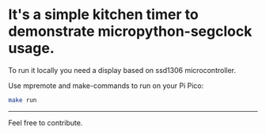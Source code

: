 # It's a simple kitchen timer to demonstrate micropython-segclock usage.

To run it locally you need a display based on ssd1306 microcontroller.

Use mpremote and make-commands to run on your Pi Pico:
```bash
make run
```

---
Feel free to contribute.



